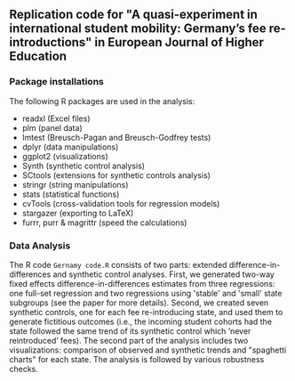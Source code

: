 ## Replication code for "A quasi-experiment in international student mobility: Germany’s fee re-introductions" in European Journal of Higher Education

###  Package installations

The following R packages are used in the analysis:

- readxl (Excel files)
- plm (panel data)
- lmtest (Breusch-Pagan and Breusch-Godfrey tests)
- dplyr (data manipulations)
- ggplot2 (visualizations)
- Synth (synthetic control analysis)
- SCtools (extensions for synthetic controls analysis)
- stringr (string manipulations)
- stats (statistical functions)
- cvTools (cross-validation tools for regression models)
- stargazer (exporting to LaTeX)
- furrr, purr & magrittr (speed the calculations)

### Data Analysis

The R code `Gernamy code.R` consists of two parts: extended difference-in-differences and synthetic control analyses. First, we generated two-way fixed effects difference-in-differences estimates from three regressions: one full-set regression and two regressions using 'stable' and 'small' state subgroups (see the paper for more details). Second, we created seven synthetic controls, one for each fee re-introducing state, and used them to generate fictitious outcomes (i.e., the incoming student cohorts had the state followed the same trend of its synthetic control which ‘never reintroduced’ fees). The second part of the analysis includes two visualizations: comparison of observed and synthetic trends and "spaghetti charts" for each state. The analysis is followed by various robustness checks.
